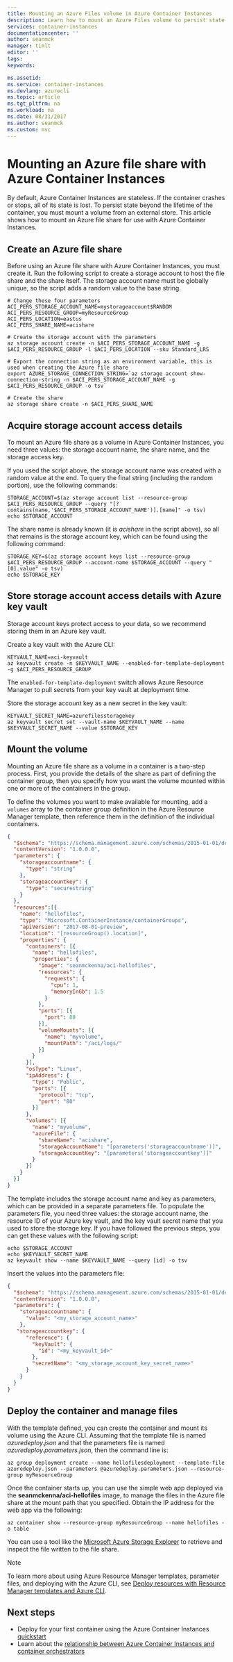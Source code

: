 ```yaml
---
title: Mounting an Azure Files volume in Azure Container Instances
description: Learn how to mount an Azure Files volume to persist state with Azure Container Instances
services: container-instances
documentationcenter: ''
author: seanmck
manager: timlt
editor: ''
tags:
keywords:

ms.assetid:
ms.service: container-instances
ms.devlang: azurecli
ms.topic: article
ms.tgt_pltfrm: na
ms.workload: na
ms.date: 08/31/2017
ms.author: seanmck
ms.custom: mvc
---
```


# Mounting an Azure file share with Azure Container Instances

By default, Azure Container Instances are stateless. If the container crashes or stops, all of its state is lost. To persist state beyond the lifetime of the container, you must mount a volume from an external store. This article shows how to mount an Azure file share for use with Azure Container Instances.

## Create an Azure file share

Before using an Azure file share with Azure Container Instances, you must create it. Run the following script to create a storage account to host the file share and the share itself. The storage account name must be globally unique, so the script adds a random value to the base string.

```azurecli-interactive
# Change these four parameters
ACI_PERS_STORAGE_ACCOUNT_NAME=mystorageaccount$RANDOM
ACI_PERS_RESOURCE_GROUP=myResourceGroup
ACI_PERS_LOCATION=eastus
ACI_PERS_SHARE_NAME=acishare

# Create the storage account with the parameters
az storage account create -n $ACI_PERS_STORAGE_ACCOUNT_NAME -g $ACI_PERS_RESOURCE_GROUP -l $ACI_PERS_LOCATION --sku Standard_LRS

# Export the connection string as an environment variable, this is used when creating the Azure file share
export AZURE_STORAGE_CONNECTION_STRING=`az storage account show-connection-string -n $ACI_PERS_STORAGE_ACCOUNT_NAME -g $ACI_PERS_RESOURCE_GROUP -o tsv`

# Create the share
az storage share create -n $ACI_PERS_SHARE_NAME
```

## Acquire storage account access details

To mount an Azure file share as a volume in Azure Container Instances, you need three values: the storage account name, the share name, and the storage access key.

If you used the script above, the storage account name was created with a random value at the end. To query the final string (including the random portion), use the following commands:

```azurecli-interactive
STORAGE_ACCOUNT=$(az storage account list --resource-group $ACI_PERS_RESOURCE_GROUP --query "[?contains(name,'$ACI_PERS_STORAGE_ACCOUNT_NAME')].[name]" -o tsv)
echo $STORAGE_ACCOUNT
```

The share name is already known (it is *acishare* in the script above), so all that remains is the storage account key, which can be found using the following command:

```azurecli-interactive
STORAGE_KEY=$(az storage account keys list --resource-group $ACI_PERS_RESOURCE_GROUP --account-name $STORAGE_ACCOUNT --query "[0].value" -o tsv)
echo $STORAGE_KEY
```

## Store storage account access details with Azure key vault

Storage account keys protect access to your data, so we recommend storing them in an Azure key vault.

Create a key vault with the Azure CLI:

```azurecli-interactive
KEYVAULT_NAME=aci-keyvault
az keyvault create -n $KEYVAULT_NAME --enabled-for-template-deployment -g $ACI_PERS_RESOURCE_GROUP
```

The `enabled-for-template-deployment` switch allows Azure Resource Manager to pull secrets from your key vault at deployment time.

Store the storage account key as a new secret in the key vault:

```azurecli-interactive
KEYVAULT_SECRET_NAME=azurefilesstoragekey
az keyvault secret set --vault-name $KEYVAULT_NAME --name $KEYVAULT_SECRET_NAME --value $STORAGE_KEY
```

## Mount the volume

Mounting an Azure file share as a volume in a container is a two-step process. First, you provide the details of the share as part of defining the container group, then you specify how you want the volume mounted within one or more of the containers in the group.

To define the volumes you want to make available for mounting, add a `volumes` array to the container group definition in the Azure Resource Manager template, then reference them in the definition of the individual containers.

```json
{
  "$schema": "https://schema.management.azure.com/schemas/2015-01-01/deploymentTemplate.json#",
  "contentVersion": "1.0.0.0",
  "parameters": {
    "storageaccountname": {
      "type": "string"
    },
    "storageaccountkey": {
      "type": "securestring"
    }
  },
  "resources":[{
    "name": "hellofiles",
    "type": "Microsoft.ContainerInstance/containerGroups",
    "apiVersion": "2017-08-01-preview",
    "location": "[resourceGroup().location]",
    "properties": {
      "containers": [{
        "name": "hellofiles",
        "properties": {
          "image": "seanmckenna/aci-hellofiles",
          "resources": {
            "requests": {
              "cpu": 1,
              "memoryInGb": 1.5
            }
          },
          "ports": [{
            "port": 80
          }],
          "volumeMounts": [{
            "name": "myvolume",
            "mountPath": "/aci/logs/"
          }]
        }
      }],
      "osType": "Linux",
      "ipAddress": {
        "type": "Public",
        "ports": [{
          "protocol": "tcp",
          "port": "80"
        }]
      },
      "volumes": [{
        "name": "myvolume",
        "azureFile": {
          "shareName": "acishare",
          "storageAccountName": "[parameters('storageaccountname')]",
          "storageAccountKey": "[parameters('storageaccountkey')]"
        }
      }]
    }
  }]
}
```

The template includes the storage account name and key as parameters, which can be provided in a separate parameters file. To populate the parameters file, you need three values: the storage account name, the resource ID of your Azure key vault, and the key vault secret name that you used to store the storage key. If you have followed the previous steps, you can get these values with the following script:

```azurecli-interactive
echo $STORAGE_ACCOUNT
echo $KEYVAULT_SECRET_NAME
az keyvault show --name $KEYVAULT_NAME --query [id] -o tsv
```

Insert the values into the parameters file:

```json
{
  "$schema": "https://schema.management.azure.com/schemas/2015-01-01/deploymentParameters.json#",
  "contentVersion": "1.0.0.0",
  "parameters": {
    "storageaccountname": {
      "value": "<my_storage_account_name>"
    },
   "storageaccountkey": {
      "reference": {
        "keyVault": {
          "id": "<my_keyvault_id>"
        },
        "secretName": "<my_storage_account_key_secret_name>"
      }
    }
  }
}
```

## Deploy the container and manage files

With the template defined, you can create the container and mount its volume using the Azure CLI. Assuming that the template file is named *azuredeploy.json* and that the parameters file is named *azuredeploy.parameters.json*, then the command line is:

```azurecli-interactive
az group deployment create --name hellofilesdeployment --template-file azuredeploy.json --parameters @azuredeploy.parameters.json --resource-group myResourceGroup
```

Once the container starts up, you can use the simple web app deployed via the **seanmckenna/aci-hellofiles** image, to manage the files in the Azure file share at the mount path that you specified. Obtain the IP address for the web app via the following:

```azurecli-interactive
az container show --resource-group myResourceGroup --name hellofiles -o table
```

You can use a tool like the [Microsoft Azure Storage Explorer](http://storageexplorer.com) to retrieve and inspect the file written to the file share.

>[!NOTE]
> To learn more about using Azure Resource Manager templates, parameter files, and deploying with the Azure CLI, see [Deploy resources with Resource Manager templates and Azure CLI](../azure-resource-manager/resource-group-template-deploy-cli.md).

## Next steps

- Deploy for your first container using the Azure Container Instances [quickstart](container-instances-quickstart.md)
- Learn about the [relationship between Azure Container Instances and container orchestrators](container-instances-orchestrator-relationship.md)
